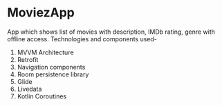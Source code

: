 # MoviezApp
App which shows list of movies with description, IMDb rating, genre with offline access.
Technologies and components used- 
1. MVVM Architecture
2. Retrofit
3. Navigation components
4. Room persistence library
5. Glide
6. Livedata
7. Kotlin Coroutines
    
